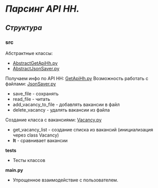 # ***Парсинг API HH.***

## ***Структура***

### **src**
Абстрактные классы:
* [AbstractGetApiHh.py](https://github.com/LeeGeller/work_with_API_hh/blob/main/src/AbstractGetApiHh.py)
* [AbstractJsonSaver.py](https://github.com/LeeGeller/work_with_API_hh/blob/main/src/AbstractJsonSaver.py)

Получаем инфо по API HH:  [GetApiHh.py](https://github.com/LeeGeller/work_with_API_hh/blob/main/src/GetApiHh.py)
Возможность работать с файлами: [JsonSaver.py](https://github.com/LeeGeller/work_with_API_hh/blob/main/src/JsonSaver.py)
* save_file - сохранять
* read_file - читать
* add_vacancy_to_file - добавлять вакансии в файл
* delete_vacancy - удалять вакансии из файла

Создание класса с вакансиями: [Vacancy.py](https://github.com/LeeGeller/work_with_API_hh/blob/main/src/Vacancy.py)
* get_vacancy_list - создание списка из вакансий (инициализация через class Vacancy)
* __lt__ - сравнивает вакансии

**tests**
* Тесты классов

**main.py**
* Упрощенное взаимодействие с пользователем.

